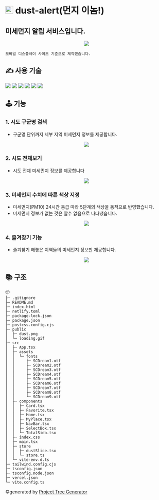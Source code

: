 # <img width="24" alt="logo" src="https://user-images.githubusercontent.com/90392240/185337126-a27ff4eb-f459-4f37-bea2-2d09cc479ddc.png" /> dust-alert(먼지 이놈!)

## 미세먼지 알림 서비스입니다.

<p align="center">
<img src="https://user-images.githubusercontent.com/90392240/185575676-40ce0553-64a7-4bfe-b28a-feb75e28ea3b.png" />
</p>

`모바일 디스플레이 사이즈 기준으로 제작했습니다.`

## ✍️ 사용 기술
<img src="https://img.shields.io/badge/JAVASCRIPT-F7DF1E?style=for-the-badge&logo=JavaScript&logoColor=white"/> <img src="https://img.shields.io/badge/REDUX TOOLKIT-764ABC?style=for-the-badge&logo=Redux&logoColor=white"/> <img src="https://img.shields.io/badge/REDUX THUNK-764ABC?style=for-the-badge&logo=Redux&logoColor=white"/> <img src="https://img.shields.io/badge/TAILWIND CSS-06B6D4?style=for-the-badge&logo=Tailwind CSS&logoColor=white"/> <img src="https://img.shields.io/badge/HEADLESS UI-66E3FF?style=for-the-badge&logo=Headless UI&logoColor=white"/> <img src="https://img.shields.io/badge/VERCEL-000000?style=for-the-badge&logo=Vercel&logoColor=white"/>

## 🕹 기능

### **1. 시도 구군명 검색**

- 구군명 단위까지 세부 지역 미세먼지 정보를 제공합니다.

<p align="center">
<img src="https://user-images.githubusercontent.com/90392240/185578782-1b650d16-fa0a-4406-827c-75d9b57b0bd7.gif" />
</p>

### **2. 시도 전체보기**

- 시도 전체 미세먼지 정보를 제공합니다

<p align="center">
<img src="https://user-images.githubusercontent.com/90392240/185578850-5723ccb7-c110-4565-a440-d5ae995d536a.gif" />
</p>

### **3. 미세먼지 수치에 따른 색상 지정**

- 미세먼지(PM10) 24시간 등급 따라 5단계의 색상을 동적으로 반영했습니다.
- 미세먼지 정보가 없는 것은 알수 없음으로 나타냈습니다.

<p align="center">
<img src="https://user-images.githubusercontent.com/90392240/185578885-6ceab86e-0943-48f3-bbb8-ce83b6f2f5ae.gif" />
</p>

### **4. 즐겨찾기 기능**

- 즐겨찾기 해놓은 지역들의 미세먼지 정보만 제공합니다.

<p align="center">
<img src="https://user-images.githubusercontent.com/90392240/185578950-2c878eec-d4b1-4b58-94fb-9e923ee675fe.gif" />
</p>

## 📚 구조 

```
📦 
├─ .gitignore
├─ README.md
├─ index.html
├─ netlify.toml
├─ package-lock.json
├─ package.json
├─ postcss.config.cjs
├─ public
│  ├─ dust.png
│  └─ loading.gif
├─ src
│  ├─ App.tsx
│  ├─ assets
│  │  └─ fonts
│  │     ├─ SCDream1.otf
│  │     ├─ SCDream2.otf
│  │     ├─ SCDream3.otf
│  │     ├─ SCDream4.otf
│  │     ├─ SCDream5.otf
│  │     ├─ SCDream6.otf
│  │     ├─ SCDream7.otf
│  │     ├─ SCDream8.otf
│  │     └─ SCDream9.otf
│  ├─ components
│  │  ├─ Card.tsx
│  │  ├─ Favorite.tsx
│  │  ├─ Home.tsx
│  │  ├─ MyPlace.tsx
│  │  ├─ NavBar.tsx
│  │  ├─ SelectBox.tsx
│  │  └─ TotalSido.tsx
│  ├─ index.css
│  ├─ main.tsx
│  ├─ store
│  │  ├─ dustSlice.tsx
│  │  └─ store.ts
│  └─ vite-env.d.ts
├─ tailwind.config.cjs
├─ tsconfig.json
├─ tsconfig.node.json
├─ vercel.json
└─ vite.config.ts
```
©generated by [Project Tree Generator](https://woochanleee.github.io/project-tree-generator)
